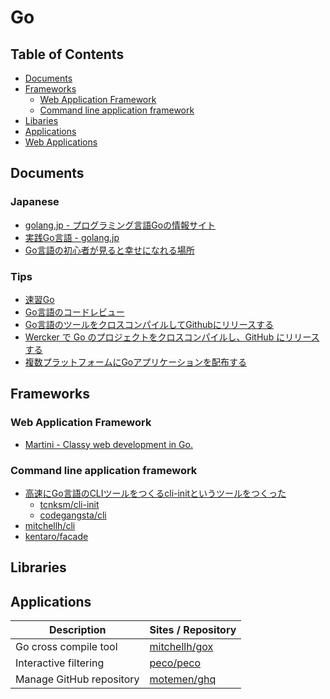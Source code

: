 Go
================================================================================


Table of Contents
--------------------------------------------------------------------------------

- [Documents](#documents)
- [Frameworks](#frameworks)
    - [Web Application Framework](#web-application-framework)
    - [Command line application framework](#command-line-application-framework)
- [Libaries](#libraries)
- [Applications](#applications)
- [Web Applications](#web-applications)


Documents
--------------------------------------------------------------------------------

### Japanese

- [golang.jp - プログラミング言語Goの情報サイト](http://golang.jp/)
- [実践Go言語 - golang.jp](http://golang.jp/effective_go)
- [Go言語の初心者が見ると幸せになれる場所](http://qiita.com/tenntenn/items/0e33a4959250d1a55045)


### Tips

- [速習Go](https://gist.github.com/monochromegane/8bb73390f2ebd9d325f4)
- [Go言語のコードレビュー](http://deeeet.com/writing/2014/05/26/go-code-review/)
- [Go言語のツールをクロスコンパイルしてGithubにリリースする](http://deeeet.com/writing/2014/07/23/github-release/)
- [Wercker で Go のプロジェクトをクロスコンパイルし、GitHub にリリースする](http://motemen.hatenablog.com/entry/2014/06/27/xcompile-go-and-release-to-github-with-wercker)
- [複数プラットフォームにGoアプリケーションを配布する](http://deeeet.com/writing/2014/05/19/gox/)


Frameworks
--------------------------------------------------------------------------------

### Web Application Framework

- [Martini - Classy web development in Go.](http://martini.codegangsta.io/)


### Command line application framework

- [高速にGo言語のCLIツールをつくるcli-initというツールをつくった](http://deeeet.com/writing/2014/06/22/cli-init/)
  - [tcnksm/cli-init](https://github.com/tcnksm/cli-init)
  - [codegangsta/cli](https://github.com/codegangsta/cli)
- [mitchellh/cli](https://github.com/mitchellh/cli)
- [kentaro/facade](https://github.com/kentaro/facade)


Libraries
--------------------------------------------------------------------------------



Applications
--------------------------------------------------------------------------------

Description              | Sites / Repository
------------------------ | -----------------------------------------------------
Go cross compile tool    | [mitchellh/gox](https://github.com/mitchellh/gox)
Interactive filtering    | [peco/peco](https://github.com/peco/peco)
Manage GitHub repository | [motemen/ghq](https://github.com/motemen/ghq)
